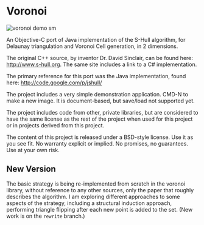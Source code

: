 Voronoi
=======

![voronoi demo sm](https://user-images.githubusercontent.com/186680/47255581-7e327980-d441-11e8-9e43-d5cdddb646e5.png)

An Objective-C port of Java implementation of the S-Hull algorithm, for Delaunay triangulation and Voronoi Cell generation, in 2 dimensions.

The original C++ source, by inventor Dr. David Sinclair, can be found here: http://www.s-hull.org. The same site includes a link to a C# implementation.

The primary reference for this port was the Java implementation, found here: http://code.google.com/p/jshull/

The project includes a very simple demonstration application. CMD-N to make a new image. It is document-based, but save/load not supported yet.

The project includes code from other, private libraries, but are considered to have the same license as the rest of the project when used for this project or in projects derived from this project.

The content of this project is released under a BSD-style license. Use it as you see fit. No warranty explicit or implied. No promises, no guarantees. Use at your own risk.

New Version
-----------

The basic strategy is being re-implemented from scratch in the voronoi library, without reference to any other sources, only the paper that roughly describes the algorithm. I am exploring different approaches to some aspects of the strategy, including a structural induction approach, performing triangle flipping after each new point is added to the set. (New work is on the `rewrite` branch.)
